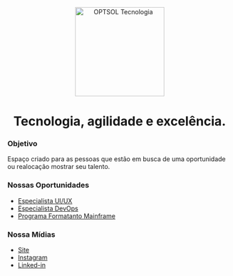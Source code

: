 <p align="center">
  <img src="https://avatars.githubusercontent.com/u/72532425?s=400&u=6f2b4bd631d024a2555fd19fa1591bd97483157e&v=4" width="200" alt="OPTSOL Tecnologia">
</p>
<h1 align="center">Tecnologia, agilidade e excelência.</h1>

### Objetivo

Espaço criado para as pessoas que estão em busca de uma oportunidade ou realocação mostrar seu talento.

### Nossas Oportunidades

- [Especialista UI/UX](https://github.com/optsoldev/optsol-challenges/tree/master/ui_ux_cases)
- [Especialista DevOps](https://github.com/optsoldev/optsol-challenges/tree/master/devops_cases)
- [Programa Formatanto Mainframe](https://github.com/optsoldev/optsol-challenges/tree/master/projeto_mainframe)

### Nossa Mídias

* [Site](https://www.optsol.com.br/)
* [Instagram](https://www.instagram.com/optsoltecnologia/?hl=pt-br)
* [Linked-in](https://www.linkedin.com/company/optsoltecnologia/about/)
